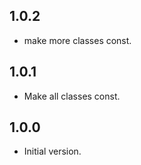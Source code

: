 ## 1.0.2

- make more classes const.

## 1.0.1

- Make all classes const.

## 1.0.0

- Initial version.